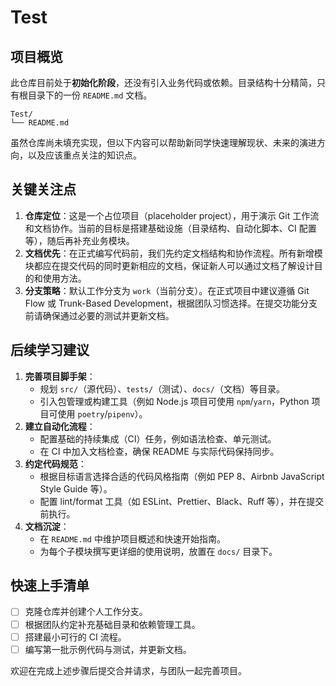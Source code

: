 # Test

## 项目概览

此仓库目前处于**初始化阶段**，还没有引入业务代码或依赖。目录结构十分精简，只有根目录下的一份 `README.md` 文档。

```
Test/
└── README.md
```

虽然仓库尚未填充实现，但以下内容可以帮助新同学快速理解现状、未来的演进方向，以及应该重点关注的知识点。

## 关键关注点

1. **仓库定位**：这是一个占位项目（placeholder project），用于演示 Git 工作流和文档协作。当前的目标是搭建基础设施（目录结构、自动化脚本、CI 配置等），随后再补充业务模块。
2. **文档优先**：在正式编写代码前，我们先约定文档结构和协作流程。所有新增模块都应在提交代码的同时更新相应的文档，保证新人可以通过文档了解设计目的和使用方法。
3. **分支策略**：默认工作分支为 `work`（当前分支）。在正式项目中建议遵循 Git Flow 或 Trunk-Based Development，根据团队习惯选择。在提交功能分支前请确保通过必要的测试并更新文档。

## 后续学习建议

1. **完善项目脚手架**：
   - 规划 `src/`（源代码）、`tests/`（测试）、`docs/`（文档）等目录。
   - 引入包管理或构建工具（例如 Node.js 项目可使用 `npm`/`yarn`，Python 项目可使用 `poetry`/`pipenv`）。
2. **建立自动化流程**：
   - 配置基础的持续集成（CI）任务，例如语法检查、单元测试。
   - 在 CI 中加入文档检查，确保 README 与实际代码保持同步。
3. **约定代码规范**：
   - 根据目标语言选择合适的代码风格指南（例如 PEP 8、Airbnb JavaScript Style Guide 等）。
   - 配置 lint/format 工具（如 ESLint、Prettier、Black、Ruff 等），并在提交前执行。
4. **文档沉淀**：
   - 在 `README.md` 中维护项目概述和快速开始指南。
   - 为每个子模块撰写更详细的使用说明，放置在 `docs/` 目录下。

## 快速上手清单

- [ ] 克隆仓库并创建个人工作分支。
- [ ] 根据团队约定补充基础目录和依赖管理工具。
- [ ] 搭建最小可行的 CI 流程。
- [ ] 编写第一批示例代码与测试，并更新文档。

欢迎在完成上述步骤后提交合并请求，与团队一起完善项目。
